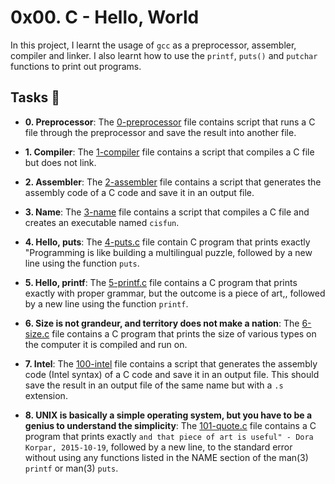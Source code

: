 # 0x00. C - Hello, World

In this project, I learnt the usage of `gcc` as a preprocessor, assembler, compiler and linker. I also learnt how to use the `printf`, `puts()` and `putchar` functions to print out programs.

## Tasks :page_with_curl:

* **0. Preprocessor**: The [0-preprocessor](./0-preprocessor) file contains script that runs a C file through the preprocessor and save the result into another file.

* **1. Compiler**: The [1-compiler](./1-compiler) file contains a script that compiles a C file but does not link.

* **2. Assembler**: The [2-assembler](./2-assembler) file contains a script that generates the assembly code of a C code and save it in an output file.

* **3. Name**: The [3-name](./3-name) file contains a script that compiles a C file and creates an executable named `cisfun`.

* **4. Hello, puts**: The [4-puts.c](./4-puts.c) file contain C program that prints exactly "Programming is like building a multilingual puzzle, followed by a new line using the function `puts`.

* **5. Hello, printf**: The [5-printf.c](./5-printf.c) file  contains a C program that prints exactly with proper grammar, but the outcome is a piece of art,, followed by a new line using the function `printf`.

* **6. Size is not grandeur, and territory does not make a nation**: The [6-size.c](./6-size.c) file contains a C program that prints the size of various types on the computer it is compiled and run on.

* **7. Intel**: The [100-intel](./100-intel) file contains a script that generates the assembly code (Intel syntax) of a C code and save it in an output file. This should save the result in an output file of the same name but with a `.s` extension.

* **8. UNIX is basically a simple operating system, but you have to be a genius to understand the simplicity**: The [101-quote.c](./101-quote.c) file contains a C program that prints exactly `and that piece of art is useful" - Dora Korpar, 2015-10-19`, followed by a new line, to the standard error without using any functions listed in the NAME section of the man(3) `printf` or man(3) `puts`.
